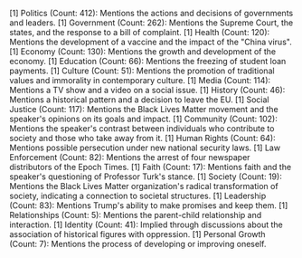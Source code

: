 [1] Politics (Count: 412): Mentions the actions and decisions of governments and leaders.
[1] Government (Count: 262): Mentions the Supreme Court, the states, and the response to a bill of complaint.
[1] Health (Count: 120): Mentions the development of a vaccine and the impact of the "China virus".
[1] Economy (Count: 130): Mentions the growth and development of the economy.
[1] Education (Count: 66): Mentions the freezing of student loan payments.
[1] Culture (Count: 51): Mentions the promotion of traditional values and immorality in contemporary culture.
[1] Media (Count: 114): Mentions a TV show and a video on a social issue.
[1] History (Count: 46): Mentions a historical pattern and a decision to leave the EU.
[1] Social Justice (Count: 117): Mentions the Black Lives Matter movement and the speaker's opinions on its goals and impact.
[1] Community (Count: 102): Mentions the speaker's contrast between individuals who contribute to society and those who take away from it.
[1] Human Rights (Count: 64): Mentions possible persecution under new national security laws.
[1] Law Enforcement (Count: 82): Mentions the arrest of four newspaper distributors of the Epoch Times.
[1] Faith (Count: 17): Mentions faith and the speaker's questioning of Professor Turk's stance.
[1] Society (Count: 19): Mentions the Black Lives Matter organization's radical transformation of society, indicating a connection to societal structures.
[1] Leadership (Count: 83): Mentions Trump's ability to make promises and keep them.
[1] Relationships (Count: 5): Mentions the parent-child relationship and interaction.
[1] Identity (Count: 41): Implied through discussions about the association of historical figures with oppression.
[1] Personal Growth (Count: 7): Mentions the process of developing or improving oneself.
